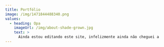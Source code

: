 ```yaml
---
title: Portfólio
image: /img/1471844488340.png
values:
  - heading: Opa
    imageUrl: /img/about-shade-grown.jpg
    text: >
      Ainda estou editando este site, infelizmente ainda não cheguei a preencher esta seção. ):
---
```


